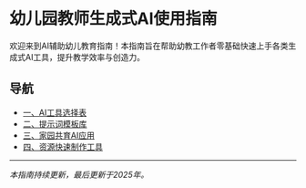 # 幼儿园教师生成式AI使用指南

欢迎来到AI辅助幼儿教育指南！本指南旨在帮助幼教工作者零基础快速上手各类生成式AI工具，提升教学效率与创造力。

## 导航

- [一、AI工具选择表](./tools.md)
- [二、提示词模板库](./prompts.md)
- [三、家园共育AI应用](./family-education.md)
- [四、资源快速制作工具](./resources.md)

---

*本指南持续更新，最后更新于2025年。*
